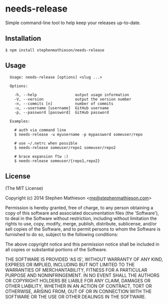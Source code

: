 
# needs-release

  Simple command-line tool to help keep your releases up-to-date.

## Installation

    $ npm install stephenmathieson/needs-release

## Usage

```
  Usage: needs-release [options] <slug ...>

  Options:

    -h, --help                 output usage information
    -V, --version              output the version number
    -n, --commits [n]          number of commits
    -u, --username [username]  GitHub username
    -p, --password [password]  GitHub password

  Examples:

    # auth via command line
    $ needs-release -u myusername -p mypassword someuser/repo

    # use ~/.netrc when possible
    $ needs-release someuser/repo1 someuser/repo2

    # brace expansion ftw :)
    $ needs-release someuser/{repo1,repo2}
```

## License 

(The MIT License)

Copyright (c) 2014 Stephen Mathieson &lt;me@stephenmathieson.com&gt;

Permission is hereby granted, free of charge, to any person obtaining
a copy of this software and associated documentation files (the
'Software'), to deal in the Software without restriction, including
without limitation the rights to use, copy, modify, merge, publish,
distribute, sublicense, and/or sell copies of the Software, and to
permit persons to whom the Software is furnished to do so, subject to
the following conditions:

The above copyright notice and this permission notice shall be
included in all copies or substantial portions of the Software.

THE SOFTWARE IS PROVIDED 'AS IS', WITHOUT WARRANTY OF ANY KIND,
EXPRESS OR IMPLIED, INCLUDING BUT NOT LIMITED TO THE WARRANTIES OF
MERCHANTABILITY, FITNESS FOR A PARTICULAR PURPOSE AND NONINFRINGEMENT.
IN NO EVENT SHALL THE AUTHORS OR COPYRIGHT HOLDERS BE LIABLE FOR ANY
CLAIM, DAMAGES OR OTHER LIABILITY, WHETHER IN AN ACTION OF CONTRACT,
TORT OR OTHERWISE, ARISING FROM, OUT OF OR IN CONNECTION WITH THE
SOFTWARE OR THE USE OR OTHER DEALINGS IN THE SOFTWARE.
